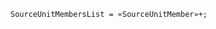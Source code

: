 <!-- This file is generated automatically by infrastructure scripts. Please don't edit by hand. -->

```{ .ebnf .slang-ebnf #SourceUnitMembersList }
SourceUnitMembersList = «SourceUnitMember»+;
```
